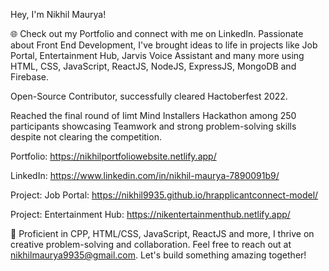  Hey, I'm Nikhil Maurya!

🌐 Check out my Portfolio and connect with me on LinkedIn. Passionate about Front End Development, I've brought ideas to life in projects like Job Portal, Entertainment Hub, Jarvis Voice Assistant and many more using HTML, CSS, JavaScript, ReactJS, NodeJS, ExpressJS, MongoDB and Firebase.

Open-Source Contributor, successfully cleared Hactoberfest 2022.

Reached the final round of Iimt Mind Installers Hackathon among 250 participants showcasing Teamwork and
strong problem-solving skills despite not clearing the competition.

Portfolio: https://nikhilportfoliowebsite.netlify.app/

LinkedIn: https://www.linkedin.com/in/nikhil-maurya-7890091b9/

Project: Job Portal: https://nikhil9935.github.io/hrapplicantconnect-model/

Project: Entertainment Hub: https://nikentertainmenthub.netlify.app/

🚀 Proficient in CPP, HTML/CSS, JavaScript, ReactJS and more, I thrive on creative problem-solving and collaboration. Feel free to reach out at nikhilmaurya9935@gmail.com. Let's build something amazing together!

